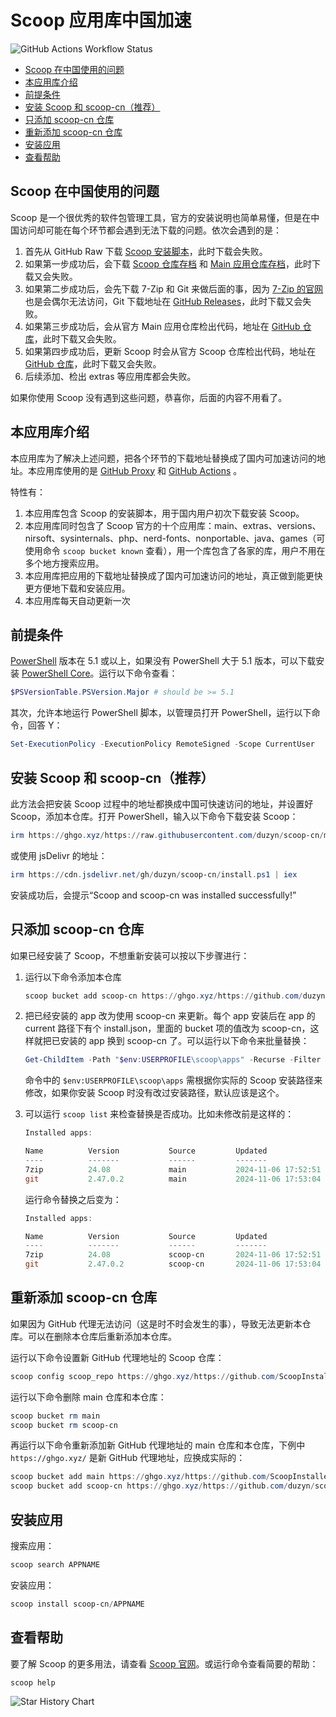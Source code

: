 <!-- omit in toc -->
# Scoop 应用库中国加速

![GitHub Actions Workflow Status](https://github.com/duzyn/scoop-cn/actions/workflows/schedule.yml/badge.svg)

- [Scoop 在中国使用的问题](#scoop-在中国使用的问题)
- [本应用库介绍](#本应用库介绍)
- [前提条件](#前提条件)
- [安装 Scoop 和 scoop-cn（推荐）](#安装-scoop-和-scoop-cn推荐)
- [只添加 scoop-cn 仓库](#只添加-scoop-cn-仓库)
- [重新添加 scoop-cn 仓库](#重新添加-scoop-cn-仓库)
- [安装应用](#安装应用)
- [查看帮助](#查看帮助)

## Scoop 在中国使用的问题

Scoop 是一个很优秀的软件包管理工具，官方的安装说明也简单易懂，但是在中国访问却可能在每个环节都会遇到无法下载的问题。依次会遇到的是：

1. 首先从 GitHub Raw 下载 [Scoop 安装脚本](https://raw.githubusercontent.com/ScoopInstaller/Install/master/install.ps1)，此时下载会失败。
2. 如果第一步成功后，会下载 [Scoop 仓库存档](https://github.com/ScoopInstaller/Scoop/archive/master.zip) 和 [Main 应用仓库存档](https://github.com/ScoopInstaller/Main/archive/master.zip)，此时下载又会失败。
3. 如果第二步成功后，会先下载 7-Zip 和 Git 来做后面的事，因为 [7-Zip 的官网](https://www.7-zip.org/) 也是会偶尔无法访问，Git 下载地址在 [GitHub Releases](https://github.com/git-for-windows/git/releases)，此时下载又会失败。
4. 如果第三步成功后，会从官方 Main 应用仓库检出代码，地址在 [GitHub 仓库](https://github.com/ScoopInstaller/Main)，此时下载又会失败。
5. 如果第四步成功后，更新 Scoop 时会从官方 Scoop 仓库检出代码，地址在 [GitHub 仓库](https://github.com/ScoopInstaller/Scoop/)，此时下载又会失败。
6. 后续添加、检出 extras 等应用库都会失败。

如果你使用 Scoop 没有遇到这些问题，恭喜你，后面的内容不用看了。

## 本应用库介绍

本应用库为了解决上述问题，把各个环节的下载地址替换成了国内可加速访问的地址。本应用库使用的是 [GitHub Proxy](https://ghgo.xyz/) 和 [GitHub Actions](https://github.com/features/actions) 。

特性有：

1. 本应用库包含 Scoop 的安装脚本，用于国内用户初次下载安装 Scoop。
2. 本应用库同时包含了 Scoop 官方的十个应用库：main、extras、versions、nirsoft、sysinternals、php、nerd-fonts、nonportable、java、games（可使用命令 `scoop bucket known` 查看），用一个库包含了各家的库，用户不用在多个地方搜索应用。
3. 本应用库把应用的下载地址替换成了国内可加速访问的地址，真正做到能更快更方便地下载和安装应用。
4. 本应用库每天自动更新一次

## 前提条件

[PowerShell](https://learn.microsoft.com/zh-cn/powershell/) 版本在 5.1 或以上，如果没有 PowerShell 大于 5.1 版本，可以下载安装 [PowerShell Core](https://github.com/PowerShell/PowerShell)。运行以下命令查看：

```powershell
$PSVersionTable.PSVersion.Major # should be >= 5.1
```

其次，允许本地运行 PowerShell 脚本，以管理员打开 PowerShell，运行以下命令，回答 Y：

```powershell
Set-ExecutionPolicy -ExecutionPolicy RemoteSigned -Scope CurrentUser
```

## 安装 Scoop 和 scoop-cn（推荐）

此方法会把安装 Scoop 过程中的地址都换成中国可快速访问的地址，并设置好 Scoop，添加本仓库。打开 PowerShell，输入以下命令下载安装 Scoop：

```powershell
irm https://ghgo.xyz/https://raw.githubusercontent.com/duzyn/scoop-cn/master/install.ps1 | iex
```

或使用 jsDelivr 的地址：

```powershell
irm https://cdn.jsdelivr.net/gh/duzyn/scoop-cn/install.ps1 | iex
```

安装成功后，会提示“Scoop and scoop-cn was installed successfully!”

## 只添加 scoop-cn 仓库

如果已经安装了 Scoop，不想重新安装可以按以下步骤进行：

1. 运行以下命令添加本仓库

    ```powershell
    scoop bucket add scoop-cn https://ghgo.xyz/https://github.com/duzyn/scoop-cn
    ```

2. 把已经安装的 app 改为使用 scoop-cn 来更新。每个 app 安装后在 app 的 current 路径下有个 install.json，里面的 bucket 项的值改为 scoop-cn，这样就把已安装的 app 换到 scoop-cn 了。可以运行以下命令来批量替换：

    ```powershell
    Get-ChildItem -Path "$env:USERPROFILE\scoop\apps" -Recurse -Filter "install.json" | ForEach-Object { (Get-Content -Path $_.FullName -Raw) -replace '"bucket": "(main|extras|versions|nirsoft|sysinternals|php|nerd-fonts|nonportable|java|games)"', '"bucket": "scoop-cn"' | Set-Content -Path $_.FullName }
    ```

    命令中的 `$env:USERPROFILE\scoop\apps` 需根据你实际的 Scoop 安装路径来修改，如果你安装 Scoop 时没有改过安装路径，默认应该是这个。

3. 可以运行 `scoop list` 来检查替换是否成功。比如未修改前是这样的：

    ```powershell
    Installed apps:

    Name          Version           Source         Updated               Info
    ----          -------           ------         -------               ----
    7zip          24.08             main           2024-11-06 17:52:51
    git           2.47.0.2          main           2024-11-06 17:53:04
    ```

    运行命令替换之后变为：

    ```powershell
    Installed apps:

    Name          Version           Source         Updated               Info
    ----          -------           ------         -------               ----
    7zip          24.08             scoop-cn       2024-11-06 17:52:51
    git           2.47.0.2          scoop-cn       2024-11-06 17:53:04
    ```

## 重新添加 scoop-cn 仓库

如果因为 GitHub 代理无法访问（这是时不时会发生的事），导致无法更新本仓库。可以在删除本仓库后重新添加本仓库。

运行以下命令设置新 GitHub 代理地址的 Scoop 仓库：

```powershell
scoop config scoop_repo https://ghgo.xyz/https://github.com/ScoopInstaller/Scoop
```

运行以下命令删除 main 仓库和本仓库：

```powershell
scoop bucket rm main
scoop bucket rm scoop-cn
```

再运行以下命令重新添加新 GitHub 代理地址的 main 仓库和本仓库，下例中 `https://ghgo.xyz/` 是新 GitHub 代理地址，应换成实际的：

```powershell
scoop bucket add main https://ghgo.xyz/https://github.com/ScoopInstaller/Main
scoop bucket add scoop-cn https://ghgo.xyz/https://github.com/duzyn/scoop-cn
```

## 安装应用

搜索应用：

```powershell
scoop search APPNAME
```

安装应用：

```powershell
scoop install scoop-cn/APPNAME
```

## 查看帮助

要了解 Scoop 的更多用法，请查看 [Scoop 官网](https://scoop.sh/)。或运行命令查看简要的帮助：

```powershell
scoop help
```

![Star History Chart](https://api.star-history.com/svg?repos=duzyn/scoop-cn&type=Date)